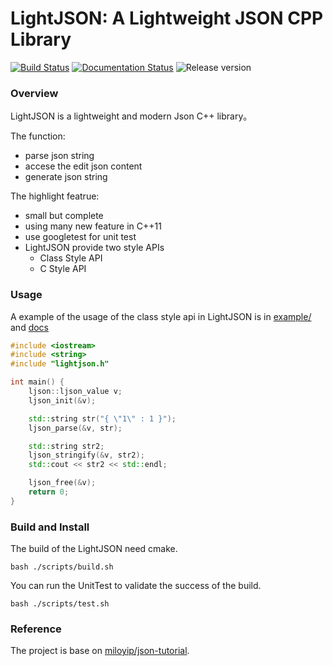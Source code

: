 # LightJSON: A Lightweight JSON CPP Library

[![Build Status](https://travis-ci.com/Shenggan/LightJSON.svg?token=eMRNqxQT1YuqVS1nXpE5&branch=master)](https://travis-ci.com/Shenggan/LightJSON)
[![Documentation Status](https://readthedocs.org/projects/LightJSON/badge/?version=latest)](http://example-cpp.readthedocs.io/en/latest/?badge=latest)
![Release version](https://img.shields.io/badge/release-v0.1.0-blue.svg)

### Overview

LightJSON is a lightweight and modern Json C++ library。

The function:

* parse json string
* accese the edit json content
* generate json string

The highlight featrue:

* small but complete
* using many new feature in C++11
* use googletest for unit test
* LightJSON provide two style APIs 
	* Class Style API
	* C Style API

### Usage

A example of the usage of the class style api in LightJSON is in [example/](example/) and [docs](http://lightjson.readthedocs.io/en/latest/usage.html)

```cpp
#include <iostream>
#include <string>
#include "lightjson.h"

int main() {
	ljson::ljson_value v;
	ljson_init(&v);

	std::string str("{ \"1\" : 1 }");
	ljson_parse(&v, str);

	std::string str2;
	ljson_stringify(&v, str2);
	std::cout << str2 << std::endl;

	ljson_free(&v);
	return 0;
}

```

### Build and Install

The build of the LightJSON need cmake.

```shell
bash ./scripts/build.sh
```

You can run the UnitTest to validate the success of the build.

```shell
bash ./scripts/test.sh
```

### Reference
The project is base on [miloyip/json-tutorial](https://github.com/miloyip/json-tutorial).
